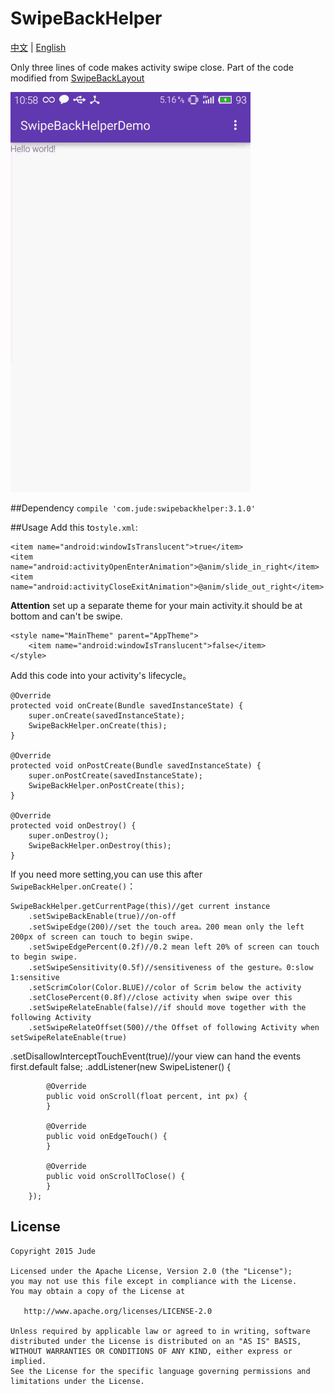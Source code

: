 # SwipeBackHelper 
[中文](https://github.com/Jude95/SwipeBackHelper/blob/master/README.md) | [English](https://github.com/Jude95/SwipeBackHelper/blob/master/README_en.md)

Only three lines of code makes activity swipe close.
Part of the code modified from [SwipeBackLayout](https://github.com/ikew0ng/SwipeBackLayout)  

![swipeback.png](swipeback.gif)

##Dependency
`compile 'com.jude:swipebackhelper:3.1.0'`

##Usage
Add this to`style.xml`:

    <item name="android:windowIsTranslucent">true</item>
    <item name="android:activityOpenEnterAnimation">@anim/slide_in_right</item>
    <item name="android:activityCloseExitAnimation">@anim/slide_out_right</item>

**Attention**  set up a separate theme for your main activity.it should be at bottom and can't be swipe.

    <style name="MainTheme" parent="AppTheme">
        <item name="android:windowIsTranslucent">false</item>
    </style>

Add this code into your activity's lifecycle。

    @Override
    protected void onCreate(Bundle savedInstanceState) {
        super.onCreate(savedInstanceState);
        SwipeBackHelper.onCreate(this);
    }

    @Override
    protected void onPostCreate(Bundle savedInstanceState) {
        super.onPostCreate(savedInstanceState);
        SwipeBackHelper.onPostCreate(this);
    }

    @Override
    protected void onDestroy() {
        super.onDestroy();
        SwipeBackHelper.onDestroy(this);
    }

If you need more setting,you can use this after `SwipeBackHelper.onCreate()`：

    SwipeBackHelper.getCurrentPage(this)//get current instance
        .setSwipeBackEnable(true)//on-off 
        .setSwipeEdge(200)//set the touch area。200 mean only the left 200px of screen can touch to begin swipe.
        .setSwipeEdgePercent(0.2f)//0.2 mean left 20% of screen can touch to begin swipe.
        .setSwipeSensitivity(0.5f)//sensitiveness of the gesture。0:slow  1:sensitive
        .setScrimColor(Color.BLUE)//color of Scrim below the activity
        .setClosePercent(0.8f)//close activity when swipe over this 
        .setSwipeRelateEnable(false)//if should move together with the following Activity
        .setSwipeRelateOffset(500)//the Offset of following Activity when setSwipeRelateEnable(true)
.setDisallowInterceptTouchEvent(true)//your view can hand the events first.default false;
        .addListener(new SwipeListener() {

            @Override
            public void onScroll(float percent, int px) {
            }

            @Override
            public void onEdgeTouch() {
            }

            @Override
            public void onScrollToClose() {
            }
        });

License
-------

    Copyright 2015 Jude

    Licensed under the Apache License, Version 2.0 (the "License");
    you may not use this file except in compliance with the License.
    You may obtain a copy of the License at

       http://www.apache.org/licenses/LICENSE-2.0

    Unless required by applicable law or agreed to in writing, software
    distributed under the License is distributed on an "AS IS" BASIS,
    WITHOUT WARRANTIES OR CONDITIONS OF ANY KIND, either express or implied.
    See the License for the specific language governing permissions and
    limitations under the License.
